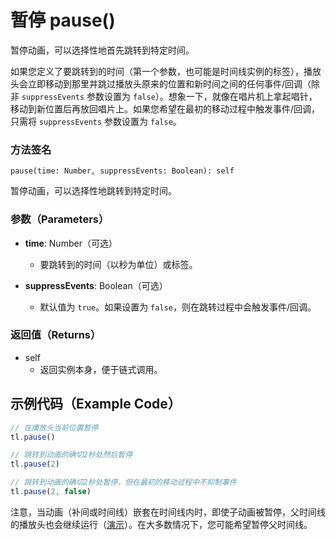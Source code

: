 #  暂停 pause()

暂停动画，可以选择性地首先跳转到特定时间。

如果您定义了要跳转到的时间（第一个参数，也可能是时间线实例的标签），播放头会立即移动到那里并跳过播放头原来的位置和新时间之间的任何事件/回调（除非 `suppressEvents` 参数设置为 `false`）。想象一下，就像在唱片机上拿起唱针，移动到新位置后再放回唱片上。如果您希望在最初的移动过程中触发事件/回调，只需将 `suppressEvents` 参数设置为 `false`。

### 方法签名

```plaintext
pause(time: Number, suppressEvents: Boolean): self
```

暂停动画，可以选择性地跳转到特定时间。

### 参数（Parameters）

- **time**: Number（可选）

  - 要跳转到的时间（以秒为单位）或标签。

- **suppressEvents**: Boolean（可选）
  - 默认值为 `true`。如果设置为 `false`，则在跳转过程中会触发事件/回调。

### 返回值（Returns）

- self
  - 返回实例本身，便于链式调用。

## 示例代码（Example Code）

```javascript
// 在播放头当前位置暂停
tl.pause()

// 跳转到动画的确切2秒处然后暂停
tl.pause(2)

// 跳转到动画的确切2秒处暂停，但在最初的移动过程中不抑制事件
tl.pause(2, false)
```

注意，当动画（补间或时间线）嵌套在时间线内时，即使子动画被暂停，父时间线的播放头也会继续运行（[演示](https://codepen.io/GreenSock/pen/BaKogyg?editors=1000)）。在大多数情况下，您可能希望暂停父时间线。
